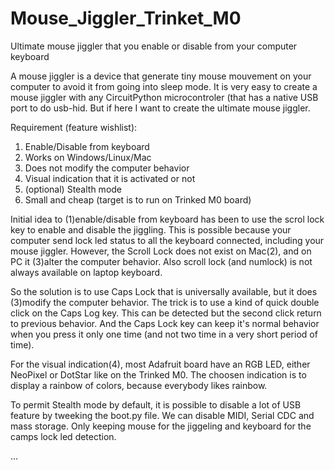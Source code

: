 # Mouse_Jiggler_Trinket_M0
Ultimate mouse jiggler that you enable or disable from your computer keyboard

A mouse jiggler is a device that generate tiny mouse mouvement on your computer to avoid it from going into sleep mode.
It is very easy to create a mouse jiggler with any CircuitPython microcontroler (that has a native USB port to do usb-hid.
But if here I want to create the ultimate mouse jiggler.

Requirement (feature wishlist):
1) Enable/Disable from keyboard
2) Works on Windows/Linux/Mac
3) Does not modify the computer behavior
4) Visual indication that it is activated or not
5) (optional) Stealth mode
6) Small and cheap (target is to run on Trinked M0 board)

Initial idea to (1)enable/disable from keyboard has been to use the scrol lock key to enable and disable the jiggling.
This is possible because your computer send lock led status to all the keyboard connected, including your mouse jiggler.
However, the Scroll Lock does not exist on Mac(2), and on PC it (3)alter the computer behavior.
Also scroll lock (and numlock) is not always available on laptop keyboard.

So the solution is to use Caps Lock that is universally available, but it does (3)modify the computer behavior.
The trick is to use a kind of quick double click on the Caps Log key. This can be detected but the second click return to previous behavior.
And the Caps Lock key can keep it's normal behavior when you press it only one time (and not two time in a very short period of time).

For the visual indication(4), most Adafruit board have an RGB LED, either NeoPixel or DotStar like on the Trinked M0.
The choosen indication is to display a rainbow of colors, because everybody likes rainbow.

To permit Stealth mode by default, it is possible to disable a lot of USB feature by tweeking the boot.py file.
We can disable MIDI, Serial CDC and mass storage. Only keeping mouse for the jiggeling and keyboard for the camps lock led detection.

...


